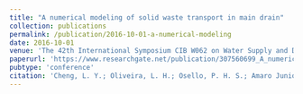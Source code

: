 ```yaml
---
title: "A numerical modeling of solid waste transport in main drain"
collection: publications
permalink: /publication/2016-10-01-a-numerical-modeling
date: 2016-10-01
venue: 'The 42th International Symposium CIB W062 on Water Supply and Drainage for Buildings'
paperurl: 'https://www.researchgate.net/publication/307560699_A_numerical_modeling_of_solid_waste_transport_in_main_drain'
pubtype: 'conference'
citation: 'Cheng, L. Y.; Oliveira, L. H.; Osello, P. H. S.; Amaro Junior, R. A. (2016). &quot;A numerical modeling of solid waste transport in main drain.&quot; <i>The Proceedings of the 42th International Symposium CIB W062 on Water Supply and Drainage for Buildings</i> 1-10'
---
```

